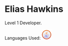 # Elias Hawkins

Level 1 Developer.

Languages Used:
<img src="images/PngItem_5380039.png" width="32">
